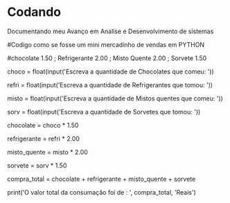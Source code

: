 # Codando
Documentando meu Avanço em Analise e Desenvolvimento de sistemas

#Codigo como se fosse um mini mercadinho de vendas em PYTHON

#chocolate 1.50 ; Refrigerante 2.00 ; Misto Quente 2.00 ; Sorvete 1.50

choco = float(input('Escreva a quantidade de Chocolates que comeu: '))

refri = float(input('Escreva a quantidade de Refrigerantes que tomou: '))

misto = float(input('Escreva a quantidade de Mistos quentes que comeu: '))

sorv = float(input('Escreva a quantidade de Sorvetes que tomou: '))

chocolate = choco * 1.50

refrigerante = refri * 2.00

misto_quente =  misto * 2.00

sorvete = sorv * 1.50

compra_total = chocolate + refrigerante + misto_quente + sorvete

print('O valor total da consumação foi de : ', compra_total, 'Reais')

